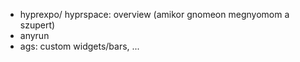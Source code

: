 - hyprexpo/ hyprspace: overview (amikor gnomeon megnyomom a szupert)
- anyrun
- ags: custom widgets/bars, ...